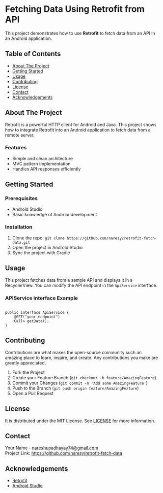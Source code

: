 <title>Fetching Data Using Retrofit from API</title>
</head>
<body>

<h1>Fetching Data Using Retrofit from API</h1>

<p>This project demonstrates how to use <strong>Retrofit</strong> to fetch data from an API in an Android application.</p>

<h2>Table of Contents</h2>
<ul>
    <li><a href="#about-the-project">About The Project</a></li>
    <li><a href="#getting-started">Getting Started</a></li>
    <li><a href="#usage">Usage</a></li>
    <li><a href="#contributing">Contributing</a></li>
    <li><a href="#license">License</a></li>
    <li><a href="#contact">Contact</a></li>
    <li><a href="#acknowledgements">Acknowledgements</a></li>
</ul>

<h2 id="about-the-project">About The Project</h2>
<p>
    Retrofit is a powerful HTTP client for Android and Java. This project shows how to integrate Retrofit into an Android application to fetch data from a remote server.
</p>

<h3>Features</h3>
<ul>
    <li>Simple and clean architecture</li>
    <li>MVC pattern implementation</li>
    <li>Handles API responses efficiently</li>
</ul>

<h2 id="getting-started">Getting Started</h2>

<h3>Prerequisites</h3>
<ul>
    <li>Android Studio</li>
    <li>Basic knowledge of Android development</li>
</ul>

<h3>Installation</h3>
<ol>
    <li>Clone the repo: <code>git clone https://github.com/naresy/retrofit-fetch-data.git</code></li>
    <li>Open the project in Android Studio</li>
    <li>Sync the project with Gradle</li>
</ol>

<h2 id="usage">Usage</h2>
<p>
    This project fetches data from a sample API and displays it in a RecyclerView. You can modify the API endpoint in the <code>ApiService</code> interface.
</p>

<h3>APIService Interface Example</h3>
<pre><code>
public interface ApiService {
    @GET("your-endpoint")
    Call<List<YourDataModel>> getData();
}
</code></pre>

<h2 id="contributing">Contributing</h2>
<p>Contributions are what makes the open-source community such an amazing place to learn, inspire, and create. Any contributions you make are greatly appreciated.</p>
<ol>
    <li>Fork the Project</li>
    <li>Create your Feature Branch (<code>git checkout -b feature/AmazingFeature</code>)</li>
    <li>Commit your Changes (<code>git commit -m 'Add some AmazingFeature'</code>)</li>
    <li>Push to the Branch (<code>git push origin feature/AmazingFeature</code>)</li>
    <li>Open a Pull Request</li>
</ol>

<h2 id="license">License</h2>
<p>
    It is distributed under the MIT License. See <a href="LICENSE">LICENSE</a> for more information.
</p>

<h2 id="contact">Contact</h2>
<p>
    Your Name - <a href="mailto:nareshupadhayay74@gmail.com">nareshupadhayay74@gmail.com</a> <br>
    Project Link: <a href="https://github.com/naresy/retrofit-fetch-data">https://github.com/naresy/retrofit-fetch-data</a>
</p>

<h2 id="acknowledgements">Acknowledgements</h2>
<ul>
    <li><a href="https://square.github.io/retrofit/">Retrofit</a></li>
    <li><a href="https://developer.android.com/studio">Android Studio</a></li>
</ul>

</body>
</html>
